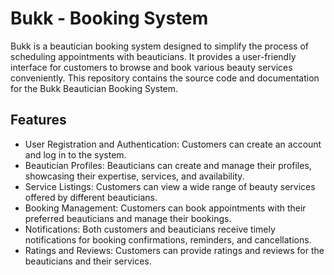 # Bukk - Booking System

Bukk is a beautician booking system designed to simplify the process of scheduling appointments with beauticians. It provides a user-friendly interface for customers to browse and book various beauty services conveniently. This repository contains the source code and documentation for the Bukk Beautician Booking System.

## Features

- User Registration and Authentication: Customers can create an account and log in to the system.
- Beautician Profiles: Beauticians can create and manage their profiles, showcasing their expertise, services, and availability.
- Service Listings: Customers can view a wide range of beauty services offered by different beauticians.
- Booking Management: Customers can book appointments with their preferred beauticians and manage their bookings.
- Notifications: Both customers and beauticians receive timely notifications for booking confirmations, reminders, and cancellations.
- Ratings and Reviews: Customers can provide ratings and reviews for the beauticians and their services.
